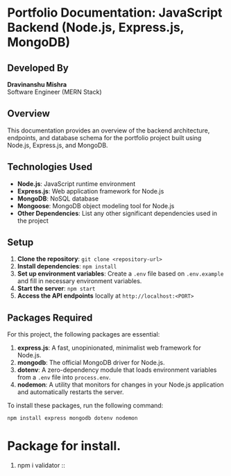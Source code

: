 # Portfolio Documentation: JavaScript Backend (Node.js, Express.js, MongoDB)

## Developed By

**Dravinanshu Mishra**  
Software Engineer (MERN Stack)

## Overview

This documentation provides an overview of the backend architecture, endpoints, and database schema for the portfolio project built using Node.js, Express.js, and MongoDB.

## Technologies Used

- **Node.js**: JavaScript runtime environment
- **Express.js**: Web application framework for Node.js
- **MongoDB**: NoSQL database
- **Mongoose**: MongoDB object modeling tool for Node.js
- **Other Dependencies**: List any other significant dependencies used in the project

## Setup

1. **Clone the repository**: `git clone <repository-url>`
2. **Install dependencies**: `npm install`
3. **Set up environment variables**: Create a `.env` file based on `.env.example` and fill in necessary environment variables.
4. **Start the server**: `npm start`
5. **Access the API endpoints** locally at `http://localhost:<PORT>`

## Packages Required

For this project, the following packages are essential:

1. **express.js**: A fast, unopinionated, minimalist web framework for Node.js.
2. **mongodb**: The official MongoDB driver for Node.js.
3. **dotenv**: A zero-dependency module that loads environment variables from a `.env` file into `process.env`.
4. **nodemon**: A utility that monitors for changes in your Node.js application and automatically restarts the server.

To install these packages, run the following command:

```bash
npm install express mongodb dotenv nodemon
```

# Package for install.

1. npm i validator ::
